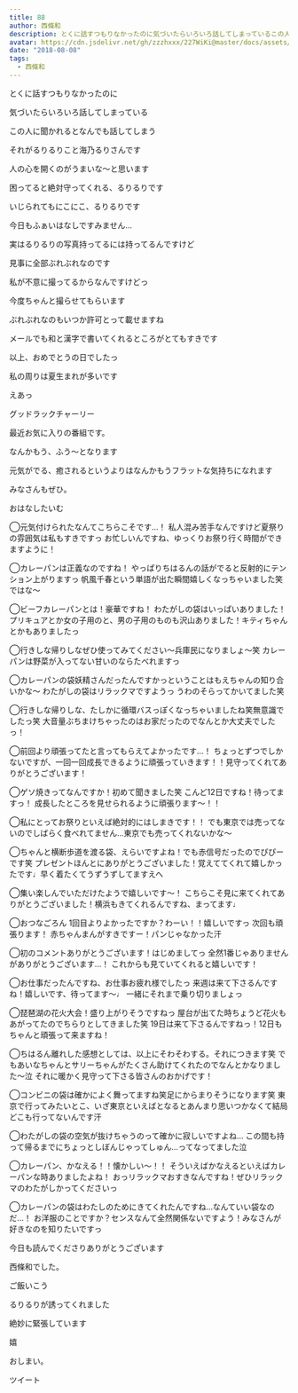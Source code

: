 ```yaml
---
title: 88
author: 西條和
description: とくに話すつもりなかったのに気づいたらいろいろ話してしまっているこの人に聞かれるとなんでも話してしまうそれがるりるりこと海乃るりさんです...
avatar: https://cdn.jsdelivr.net/gh/zzzhxxx/227WiKi@master/docs/assets/photo/avatar/nagomi.jpg
date: "2018-08-08"
tags:
  - 西條和
---
```
















とくに話すつもりなかったのに











気づいたらいろいろ話してしまっている














この人に聞かれるとなんでも話してしまう















それがるりるりこと海乃るりさんです














人の心を開くのがうまいな〜と思います











困ってると絶対守ってくれる、るりるりです











いじられてもにこにこ、るりるりです



















今日もふぁいはなしですみません…










実はるりるりの写真持ってるには持ってるんですけど








見事に全部ぶれぶれなのです









私が不意に撮ってるからなんですけどっ












今度ちゃんと撮らせてもらいます










ぶれぶれなのもいつか許可とって載せますね














メールでも和と漢字で書いてくれるところがとてもすきです











以上、おめでとうの日でしたっ











私の周りは夏生まれが多いです













えあっ












グッドラックチャーリー












最近お気に入りの番組です。











なんかもう、ふう〜となります













元気がでる、癒されるというよりはなんかもうフラットな気持ちになれます











みなさんもぜひ。
















おはなしたいむ






◯元気付けられたなんてこちらこそです…！
私人混み苦手なんですけど夏祭りの雰囲気は私もすきですっ
お忙しいんですね、ゆっくりお祭り行く時間ができますように！






◯カレーパンは正義なのですね！
やっぱりちはるんの話がでると反射的にテンション上がりますっ
帆風千春という単語が出た瞬間嬉しくなっちゃいました笑
ではな〜






◯ビーフカレーパンとは！豪華ですね！
わたがしの袋はいっぱいありました！プリキュアとか女の子用のと、男の子用のものも沢山ありました！キティちゃんとかもありましたっ





◯行きしな帰りしなぜひ使ってみてください〜兵庫民になりましょ〜笑
カレーパンは野菜が入ってない甘いのならたべれますっ






◯カレーパンの袋妖精さんだったんですかっということはもえちゃんの知り合いかな〜
わたがしの袋はリラックマですようっ
うわのそらってかいてました笑





◯行きしな帰りしな、たしかに循環バスっぽくなっちゃいましたね笑無意識でしたっ笑
大音量ぶちまけちゃったのはお家だったのでなんとか大丈夫でしたっ！




◯前回より頑張ってたと言ってもらえてよかったです…！
ちょっとずつでしかないですが、一回一回成長できるように頑張っていきます！！見守ってくれてありがとうございます！





◯ゲソ焼きってなんですか！初めて聞きました笑
こんど12日ですね！待ってますっ！
成長したところを見せられるように頑張ります〜！！




◯私にとってお祭りといえば絶対的にはしまきです！！
でも東京では売ってないのでしばらく食べれてません…東京でも売ってくれないかな〜






◯ちゃんと横断歩道を渡る袋、えらいですよね！でも赤信号だったのでぴぴーです笑
プレゼントほんとにありがとうございました！覚えててくれて嬉しかったです♩早く着たくてうずうずしてますえへ





◯集い楽しんでいただけたようで嬉しいです〜！
こちらこそ見に来てくれてありがとうございました！横浜もきてくれるんですね、まってます♩





◯おつなごろん
1回目よりよかったですか？わーい！！嬉しいですっ
次回も頑張ります！
赤ちゃんまんがすきですー！パンじゃなかった汗





◯初のコメントありがとうございます！はじめましてっ
全然1番じゃありませんがありがとうございます…！
これからも見ていてくれると嬉しいです！





◯お仕事だったんですね、お仕事お疲れ様でしたっ
来週は来て下さるんですね！嬉しいです、待ってます〜♩
一緒にそれまで乗り切りましょっ






◯琵琶湖の花火大会！盛り上がりそうですねっ
屋台が出てた時ちょうど花火もあがってたのでちらりとしてきました笑
19日は来て下さるんですねっ！12日もちゃんと頑張って来ますね！






◯ちはるん離れした感想としては、以上にそわそわする。それにつきます笑
でもあいなちゃんとサリーちゃんがたくさん助けてくれたのでなんとかなりました〜泣
それに暖かく見守って下さる皆さんのおかげです！








◯コンビニの袋は確かによく舞ってますね笑足にからまりそうになります笑
東京で行ってみたいとこ、いざ東京といえばとなるとあんまり思いつかなくて結局どこも行ってないんです汗






◯わたがしの袋の空気が抜けちゃうのって確かに寂しいですよね…
この間も持って帰るまでにちょっとしぼんじゃってしゅん…ってなってました泣







◯カレーパン、かなえる！！懐かしい〜！！
そういえばかなえるといえばカレーパンな時ありましたよね！
おっリラックマおすきなんですね！ぜひリラックマのわたがしかってくださいっ







◯カレーパンの袋はわたしのためにきてくれたんですね…なんていい袋なのだ…！
お洋服のことですか？センスなんて全然関係ないですよう！みなさんが好きなのを知りたいですっ












今日も読んでくださりありがとうございます












西條和でした。











ご飯いこう












るりるりが誘ってくれました












絶妙に緊張しています











嬉










おしまい。


ツイート




